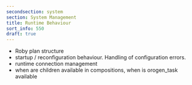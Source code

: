 ```yaml
---
secondsection: system
section: System Management
title: Runtime Behaviour
sort_info: 550
draft: true
---
```


 * Roby plan structure
 * startup / reconfiguration behaviour. Handling of configuration errors.
 * runtime connection management
 * when are children available in compositions, when is orogen_task available


